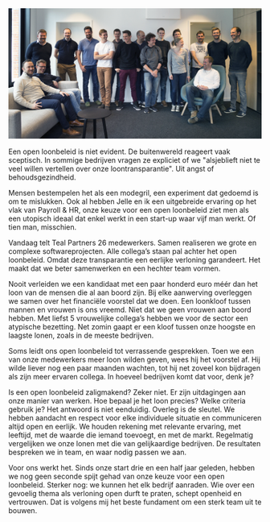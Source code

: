 <!-- title: Een open loonbeleid -->
<!-- author: Koen Denies -->
<!-- date: 2019-05-22 -->
<!-- img: /assets/img/portretten/011-websitecut-hover.png -->

<div class="bigpic">
    <div class="bigpic__inner">
        <img src="/assets/img/portretten/011-websitecut-hover.png" alt="">
    </div>
</div>

<p>
   Een open loonbeleid is niet evident. De buitenwereld reageert vaak sceptisch. In sommige bedrijven vragen ze expliciet of we "alsjeblieft niet te veel willen vertellen over onze loontransparantie". Uit angst of behoudsgezindheid. 
</p>
<p>
  Mensen bestempelen het als een modegril, een experiment dat gedoemd is om te mislukken. Ook al hebben Jelle en ik een uitgebreide ervaring op het vlak van Payroll & HR, onze keuze voor een open loonbeleid ziet men als een utopisch ideaal dat enkel werkt in een start-up waar vijf man werkt. Of tien man, misschien. 
</p>
<p>
    Vandaag telt Teal Partners 26 medewerkers. Samen realiseren we grote en complexe softwareprojecten. Alle collega’s staan pal achter het open loonbeleid. Omdat deze transparantie een eerlijke verloning garandeert. Het maakt dat we beter samenwerken en een hechter team vormen. 
</p>
<p>
    Nooit verleiden we een kandidaat met een paar honderd euro méér dan het loon van de mensen die al aan boord zijn. Bij elke aanwerving overleggen we samen over het financiële voorstel dat we doen. Een loonkloof tussen mannen en vrouwen is ons vreemd. Niet dat we geen vrouwen aan boord hebben. Met liefst 5 vrouwelijke collega’s hebben we voor de sector een atypische bezetting. Net zomin gaapt er een kloof tussen onze hoogste en laagste lonen, zoals in de meeste bedrijven.
</p>
<p>
    Soms leidt ons open loonbeleid tot verrassende gesprekken. Toen we een van onze medewerkers meer loon wilden geven, wees hij het voorstel af. Hij wilde liever nog een paar maanden wachten, tot hij net zoveel kon bijdragen als zijn meer ervaren collega. In hoeveel bedrijven komt dat voor, denk je?
</p>

<p>
Is een open loonbeleid zaligmakend? Zeker niet. Er zijn uitdagingen aan onze manier van werken. Hoe bepaal je het loon precies? Welke criteria gebruik je? Het antwoord is niet eenduidig. Overleg is de sleutel. We hebben aandacht en respect voor elke individuele situatie en communiceren altijd open en eerlijk. We houden rekening met relevante ervaring, met leeftijd, met de waarde die iemand toevoegt, en met de markt. Regelmatig vergelijken we onze lonen met die van gelijkaardige bedrijven. De resultaten bespreken we in team, en waar nodig passen we aan.  
</p>

<p>
    Voor ons werkt het. Sinds onze start drie en een half jaar geleden, hebben we nog geen seconde spijt gehad van onze keuze voor een open loonbeleid. Sterker nog: we kunnen het elk bedrijf aanraden. Wie over een gevoelig thema als verloning open durft te praten, schept openheid en vertrouwen. Dat is volgens mij het beste fundament om een sterk team uit te bouwen.
</p>